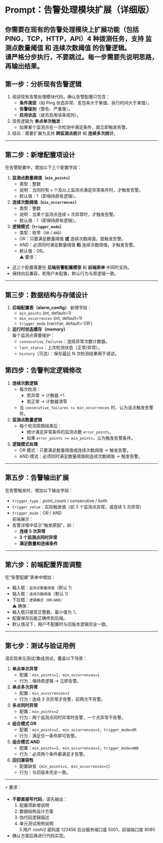 # Prompt：告警处理模块扩展（详细版）

你需要在现有的告警处理模块上扩展功能（包括 PING，TCP，HTTP，API）4 种拨测任务，支持 **监测点数量阈值** 和 **连续次数阈值** 的告警逻辑。  
请严格分步执行，不要跳过。每一步需要先说明思路，再输出结果。  
---
## 第一步：分析现有告警逻辑
1. 阅读现有告警处理模块代码，确认告警配置只包含：
   - **条件类型**（如 Ping 状态异常、丢包率大于某值、执行时间大于某值）。  
   - **告警级别**（警告、严重等）。  
   - **启用状态**（是否启用该条规则）。  
2. 现有逻辑为 **单点单次触发**：
   - 如果某个监测点在一次检测中满足条件，就立即触发告警。  
3. 结论：需要扩展为支持 **跨监测点统计** 和 **连续多次统计**。
---
## 第二步：新增配置项设计
在告警配置中，增加以下三个配置字段：
1. **监测点数量阈值（`min_points`）**  
   - 类型：整数  
   - 说明：当同时有 `n` 个及以上监测点满足异常条件时，才触发告警。  
   - 默认值：1（即保持原有逻辑）。  
2. **连续次数阈值（`min_occurrences`）**  
   - 类型：整数  
   - 说明：当某个监测点连续 `n` 次异常时，才触发告警。  
   - 默认值：1（即保持原有逻辑）。  
3. **逻辑模式（`trigger_mode`）**  
   - 类型：枚举（`OR` / `AND`）  
   - OR：只要满足数量阈值 **或** 连续次数阈值，就触发告警。  
   - AND：必须同时满足数量阈值 **和** 连续次数阈值，才触发告警。  
   - 默认值：OR。  
⚠️ 要求：
- 这三个配置需要在 **后端告警配置模型** 和 **前端表单** 中同时支持。  
- 保持向后兼容，若用户未配置，默认行为与原逻辑一致。
---
## 第三步：数据结构与存储设计
1. **后端配置表（alarm_config）** 新增字段：
   - `min_points` (int, default=1)
   - `min_occurrences` (int, default=1)
   - `trigger_mode` (varchar, default='OR')
2. **运行时状态缓存（memory）**  
   每个监测点需要维护：
   - `consecutive_failures`：连续异常次数计数器。  
   - `last_status`：上次检测状态（正常/异常）。  
   - `history`（可选）：保存最近 N 次检测结果用于调试。  
 
## 第四步：告警判定逻辑修改
1. **连续次数逻辑**  
   - 每次检测：  
     - 若异常 → 计数器 +1  
     - 若正常 → 计数器清零  
   - 当 `consecutive_failures >= min_occurrences` 时，认为该点触发告警件。  
2. **监测点数量逻辑**  
   - 每个检测周期结束后：  
     - 统计满足异常条件的监测点数 `error_points`。  
     - 如果 `error_points >= min_points`，认为触发告警条件。  
3. **逻辑模式处理**  
   - OR 模式：只要满足数量阈值或连续次数阈值 → 触发告警。  
   - AND 模式：必须同时满足数量阈值和连续次数阈值 → 触发告警。  
---
## 第五步：告警输出扩展
在告警触发时，增加以下输出字段：
- `trigger_type`：point_count / consecutive / both  
- `trigger_value`：实际触发值（如 3 个监测点异常，或连续 5 次异常）  
- `trigger_mode`：OR / AND  
前端展示：
- 告警详情中显示“触发原因”，如：  
  - **连续 5 次异常**  
  - **3 个监测点同时异常**  
  - **满足数量和连续条件**
---
## 第六步：前端配置界面调整
在“告警配置”表单中增加：
- 输入框：`监测点数量阈值`（默认 1）  
- 输入框：`连续次数阈值`（默认 1）  
- 下拉框：`逻辑模式（OR/AND）`  
⚠️ 确保：
- 输入框只接受正整数，最小值为 1。  
- 配置保存后能正确传到后端。  
- 默认情况下，用户不配置时与旧版本逻辑完全一致。
---
## 第七步：测试与验证用例
请实现单元测试/集成测试，覆盖以下场景：
1. **单点单次异常**  
   - 配置：`min_points=1, min_occurrences=1`  
   - 行为：保持原逻辑 → 立即告警。  
2. **单点多次异常**  
   - 配置：`min_occurrences=3`  
   - 行为：连续 3 次异常才告警，前两次不告警。  
3. **多点同时异常**  
   - 配置：`min_points=2`  
   - 行为：两个监测点同时异常时告警，一个点异常不告警。  
4. **组合模式 OR**  
   - 配置：`min_points=2, min_occurrences=3, trigger_mode=OR`  
   - 行为：满足任一条件即可告警。  
5. **组合模式 AND**  
   - 配置：`min_points=2, min_occurrences=3, trigger_mode=AND`  
   - 行为：必须两个条件都满足才告警。  
6. **回归兼容性**  
   - 配置缺省（`min_points=1, min_occurrences=1`）  
   - 行为：与旧版本完全一致。  
---
⚡ 要求：  
- **不要直接写代码**，请先输出：
  1. 配置项新增说明  
  2. 数据结构设计方案  
  3. 伪代码逻辑描述  
  4. 单元测试用例说明  
  5.用户 ceshi2 密码是 123456   后台服务端口是 5001，前端端口是 8080
- 确认方案后再进行代码实现。  
